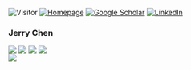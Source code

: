 ![Visitor](https://visitor-badge.laobi.icu/badge?page_id=Jerry391.Jerry391) 
<a href="https://Jerry391.github.io" target="_blank"><img src="https://img.shields.io/badge/Homepage-white?logo=googlehome&logoColor=%234285F4" alt="Homepage"></a>
<a href="https://scholar.google.com/citations?user=iShvJlEAAAAJ&hl=zh-CN" target="_blank"><img src="https://img.shields.io/badge/Google%20Scholar-white?logo=googlescholar&logoColor=%234285F4" alt="Google Scholar"></a>
<a href="https://www.linkedin.com/in/xchen279/" target="_blank"><img src="https://img.shields.io/badge/LinkedIn-white?logo=linkedin&logoColor=%234285F4" alt="LinkedIn"></a>

### Jerry Chen

<!--
**Jerry/Jerry** is a ✨ _special_ ✨ repository because its `README.md` (this file) appears on your GitHub profile.

Here are some ideas to get you started:

- 🔭 I’m currently working on ...
- 🌱 I’m currently learning ...
- 👯 I’m looking to collaborate on ...
- 🤔 I’m looking for help with ...
- 💬 Ask me about ...
- 📫 How to reach me: ...
- 😄 Pronouns: ...
- ⚡ Fun fact: ...


#### Usage Codes
-->
<div style="display: flex">

<img src="https://img.shields.io/badge/Scanpy-orange?style=for-the-badge&logo=pypi" style="margin-right: 0.25rem"/>

<img src="https://img.shields.io/badge/pytorch-lightblue?style=for-the-badge&logo=pytorch" style="margin-right: 0.25rem"/>

<!--<img src="https://img.shields.io/badge/PyG-purple?style=for-the-badge&logo=PyG" style="margin-right: 0.25rem"/>-->

<img src="https://img.shields.io/badge/Seurat-lightyellow?style=for-the-badge&logo=compilerexplorer" style="margin-right: 0.25rem"/>

<img src="https://img.shields.io/badge/vue-brightgreen.svg?style=for-the-badge&logo=vue.js&logoColor=white" style="margin-right: 0.25rem"/>



</div>

<img src="https://github-readme-stats.vercel.app/api?username=Jerry391&show_icons=true&count_private=true&hide_border=true" align="left" style="margin-right: 0.5rem;" />
 
<!--<img src="https://github-readme-stats.vercel.app/api/top-langs/?username=Jerry391&hide_border=true&layout=compact" align="left" />-->



